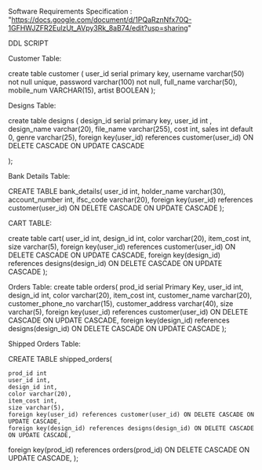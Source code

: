 




Software Requirements Specification : "https://docs.google.com/document/d/1PQaRznNfx70Q-1GFHWJZFR2EulzUt_AVpy3Rk_8aB74/edit?usp=sharing"




DDL SCRIPT

Customer Table:

create table customer (
	user_id serial primary key,
	username varchar(50) not null unique,
	password varchar(100) not null,
	full_name varchar(50),
	mobile_num VARCHAR(15),
	artist BOOLEAN
);



Designs Table:

create table designs (
	design_id serial primary key,
	user_id int ,
	design_name varchar(20),
	file_name varchar(255),
	cost int,
	sales int default 0,
	genre varchar(25),
	foreign key(user_id) references customer(user_id) ON DELETE CASCADE ON UPDATE CASCADE
	
);








Bank Details Table:

CREATE TABLE bank_details(
	user_id int,
	holder_name varchar(30),
	account_number int,
	ifsc_code varchar(20),
	foreign key(user_id) references customer(user_id) ON DELETE CASCADE ON UPDATE CASCADE
);

CART TABLE:

create table cart(
	user_id int, 
	design_id int, 
	color varchar(20),
	item_cost int,
	size varchar(5),
	foreign key(user_id) references customer(user_id) ON DELETE CASCADE ON UPDATE CASCADE,
	foreign key(design_id) references designs(design_id) ON DELETE CASCADE ON UPDATE CASCADE
);









Orders Table:
create table orders(
	prod_id serial Primary Key,
	user_id int, 
	design_id int, 
	color varchar(20),
	item_cost int,
	customer_name varchar(20), 
	customer_phone_no varchar(15), 
	customer_address varchar(40), 
	size varchar(5),
	foreign key(user_id) references customer(user_id) ON DELETE CASCADE ON UPDATE CASCADE, 
	foreign key(design_id) references designs(design_id) ON DELETE CASCADE ON UPDATE CASCADE
);

Shipped Orders Table:

CREATE TABLE shipped_orders(
	
	prod_id int
	user_id int, 
	design_id int, 
	color varchar(20),
	item_cost int,
	size varchar(5),
	foreign key(user_id) references customer(user_id) ON DELETE CASCADE ON UPDATE CASCADE, 
	foreign key(design_id) references designs(design_id) ON DELETE CASCADE ON UPDATE CASCADE,
foreign key(prod_id) references orders(prod_id) ON DELETE CASCADE ON UPDATE CASCADE, 
);

